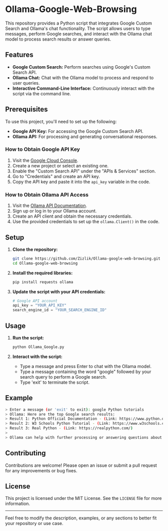 # Ollama-Google-Web-Browsing

This repository provides a Python script that integrates Google Custom Search and Ollama's chat functionality. The script allows users to type messages, perform Google searches, and interact with the Ollama chat model to process search results or answer queries.

## Features

- **Google Custom Search:** Perform searches using Google's Custom Search API.
- **Ollama Chat:** Chat with the Ollama model to process and respond to user queries.
- **Interactive Command-Line Interface:** Continuously interact with the script via the command line.

## Prerequisites

To use this project, you'll need to set up the following:

- **Google API Key:** For accessing the Google Custom Search API.
- **Ollama API:** For processing and generating conversational responses.

### How to Obtain Google API Key
1. Visit the [Google Cloud Console](https://console.cloud.google.com/).
2. Create a new project or select an existing one.
3. Enable the "Custom Search API" under the "APIs & Services" section.
4. Go to "Credentials" and create an API key.
5. Copy the API key and paste it into the `api_key` variable in the code.

### How to Obtain Ollama API Access
1. Visit the [Ollama API Documentation](https://ollama.com/docs/).
2. Sign up or log in to your Ollama account.
3. Create an API client and obtain the necessary credentials.
4. Use the provided credentials to set up the `ollama.Client()` in the code.

## Setup

1. **Clone the repository:**
    ```sh
    git clone https://github.com/Zizlik/Ollama-google-web-browsing.git
    cd Ollama-google-web-browsing
    ```

2. **Install the required libraries:**
    ```sh
    pip install requests ollama
    ```

3. **Update the script with your API credentials:**
    ```python
    # Google API account
    api_key = "YOUR_API_KEY"
    search_engine_id = "YOUR_SEARCH_ENGINE_ID"
    ```

## Usage

1. **Run the script:**
    ```sh
    python Ollama_Google.py
    ```

2. **Interact with the script:**
    - Type a message and press Enter to chat with the Ollama model.
    - Type a message containing the word "google" followed by your search query to perform a Google search.
    - Type 'exit' to terminate the script.

## Example

```sh
> Enter a message (or 'exit' to exit): google Python tutorials
> Ollama: Here are the top Google search results:
> Result 1: Python Official Documentation - (Link: https://www.python.org/doc/)
> Result 2: W3 Schools Python Tutorial - (Link: https://www.w3schools.com/python/)
> Result 3: Real Python - (Link: https://realpython.com/)
>
> Ollama can help with further processing or answering questions about these results.
```

## Contributing

Contributions are welcome! Please open an issue or submit a pull request for any improvements or bug fixes.

## License

This project is licensed under the MIT License. See the `LICENSE` file for more information.

---

Feel free to modify the description, examples, or any sections to better fit your repository or use case.
